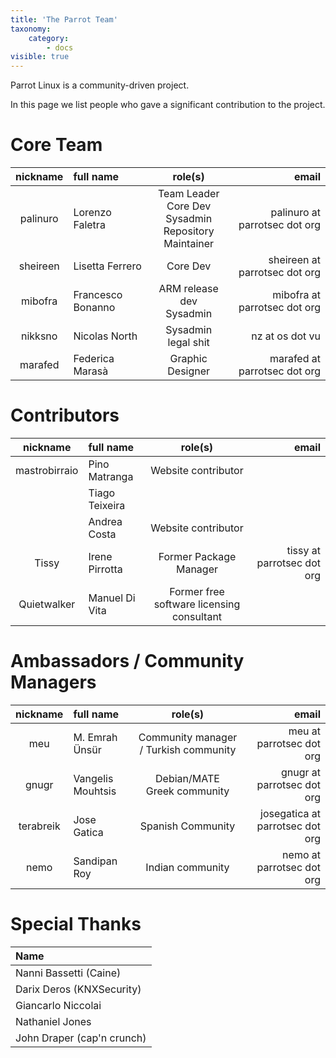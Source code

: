 ```yaml
---
title: 'The Parrot Team'
taxonomy:
    category:
        - docs
visible: true
---
```


Parrot Linux is a community-driven project.

In this page we list people who gave a significant contribution to the project.


# Core Team

|     nickname     |       full name       |     role(s)           |      email     |
|:----------------:|:----------------------|:---------------------:|---------------:|
| palinuro         | Lorenzo Faletra       | Team Leader<br>Core Dev<br>Sysadmin<br>Repository Maintainer| palinuro at parrotsec dot org|
| sheireen         | Lisetta Ferrero       | Core Dev        | sheireen at parrotsec dot org |
| mibofra          | Francesco Bonanno     | ARM release dev<br>Sysadmin| mibofra at parrotsec dot org |
| nikksno          | Nicolas North         | Sysadmin<br>legal shit | nz at os dot vu |
| marafed          | Federica Marasà       | Graphic Designer       | marafed at parrotsec dot org |


# Contributors

|     nickname     |       full name       |     role(s)           |      email     |
|:----------------:|:----------------------|:---------------------:|---------------:|
| mastrobirraio    | Pino Matranga         | Website contributor   | |
|                  | Tiago Teixeira        | | |
|                  | Andrea Costa          | Website contributor   | |
| Tissy            | Irene Pirrotta        | Former Package Manager | tissy at parrotsec dot org |
| Quietwalker      | Manuel Di Vita        | Former free software licensing consultant | |

# Ambassadors / Community Managers
|     nickname     |       full name       |     role(s)           |      email     |
|:----------------:|:----------------------|:---------------------:|---------------:|
| meu              | M. Emrah Ünsür        | Community manager / Turkish community | meu at parrotsec dot org |
| gnugr            | Vangelis Mouhtsis     | Debian/MATE<br>Greek community| gnugr at parrotsec dot org |
| terabreik        | Jose Gatica           | Spanish Community     | josegatica at parrotsec dot org |
| nemo             | Sandipan Roy          | Indian community | nemo at parrotsec dot org |

# Special Thanks

|          Name         |
|:----------------------|
| Nanni Bassetti (Caine)|
| Darix Deros (KNXSecurity)|
| Giancarlo Niccolai    |
| Nathaniel Jones       |
| John Draper (cap'n crunch)|

